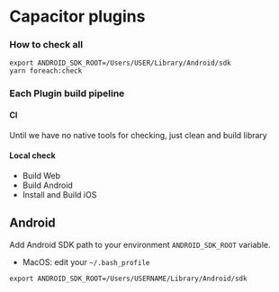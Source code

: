 # Capacitor plugins

### How to check all

```shell script
export ANDROID_SDK_ROOT=/Users/USER/Library/Android/sdk
yarn foreach:check
```

### Each Plugin build pipeline

#### CI

Until we have no native tools for checking, just clean and build library

#### Local check

- Build Web
- Build Android
- Install and Build iOS

## Android

Add Android SDK path to your environment `ANDROID_SDK_ROOT` variable.

- MacOS: edit your `~/.bash_profile`
 
```shell script
export ANDROID_SDK_ROOT=/Users/USERNAME/Library/Android/sdk
```